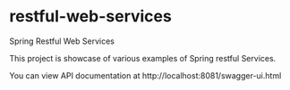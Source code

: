 # restful-web-services
Spring Restful Web Services

This project is showcase of various examples of Spring restful Services.

You can view API documentation at http://localhost:8081/swagger-ui.html